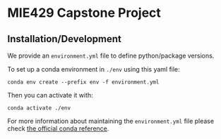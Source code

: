 # MIE429 Capstone Project

## Installation/Development
We provide an `environment.yml` file to define python/package versions.

To set up a conda environment in `./env` using this yaml file:
```
conda env create --prefix env -f environment.yml
```

Then you can activate it with:
```
conda activate ./env
```

For more information about maintaining the `environment.yml` file please check
[the official conda reference](https://conda.io/projects/conda/en/latest/user-guide/tasks/manage-environments.html#creating-an-environment-from-an-environment-yml-file).
